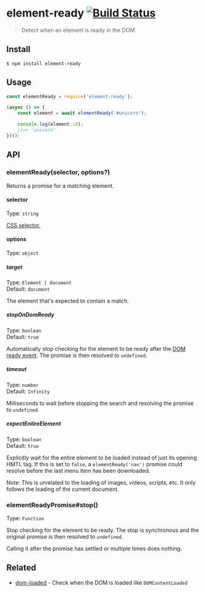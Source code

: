 # element-ready [![Build Status](https://travis-ci.org/sindresorhus/element-ready.svg?branch=master)](https://travis-ci.org/sindresorhus/element-ready)

> Detect when an element is ready in the DOM


## Install

```
$ npm install element-ready
```


## Usage

```js
const elementReady = require('element-ready');

(async () => {
	const element = await elementReady('#unicorn');

	console.log(element.id);
	//=> 'unicorn'
})();
```


## API

### elementReady(selector, options?)

Returns a promise for a matching element.

#### selector

Type: `string`

[CSS selector.](https://developer.mozilla.org/en-US/docs/Web/Guide/CSS/Getting_Started/Selectors)

#### options

Type: `object`

##### target

Type: `Element | document`<br>
Default: `document`

The element that's expected to contain a match.

##### stopOnDomReady

Type: `boolean`<br>
Default: `true`

Automatically stop checking for the element to be ready after the [DOM ready event](https://developer.mozilla.org/en-US/docs/Web/API/Window/DOMContentLoaded_event). The promise is then resolved to `undefined`.

##### timeout

Type: `number`<br>
Default: `Infinity`

Milliseconds to wait before stopping the search and resolving the promise to `undefined`.

##### expectEntireElement

Type: `boolean`<br>
Default: `true`

Explicitly wait for the entire element to be loaded instead of just its opening HMTL tag. If this is set to `false`, a `elementReady('nav')` promise could resolve before the last menu item has been downloaded.

Note: This is unrelated to the loading of images, videos, scripts, etc. It only follows the loading of the current document.

### elementReadyPromise#stop()

Type: `Function`

Stop checking for the element to be ready. The stop is synchronous and the original promise is then resolved to `undefined`.

Calling it after the promise has settled or multiple times does nothing.


## Related

- [dom-loaded](https://github.com/sindresorhus/dom-loaded) - Check when the DOM is loaded like `DOMContentLoaded`
